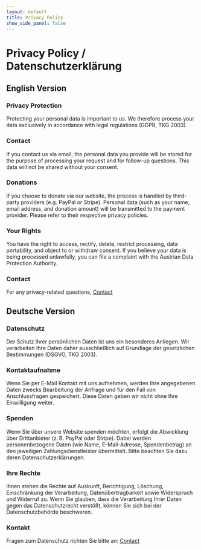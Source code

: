 ```yaml
---
layout: default
title: Privacy Policy
show_side_panel: false
---
```



# Privacy Policy / Datenschutzerklärung

## English Version

### Privacy Protection

Protecting your personal data is important to us. We therefore process your data exclusively in accordance with legal regulations (GDPR, TKG 2003).

### Contact
If you contact us via email, the personal data you provide will be stored for the purpose of processing your request and for follow-up questions. This data will not be shared without your consent.

### Donations
If you choose to donate via our website, the process is handled by third-party providers (e.g. PayPal or Stripe). Personal data (such as your name, email address, and donation amount) will be transmitted to the payment provider. Please refer to their respective privacy policies.

### Your Rights
You have the right to access, rectify, delete, restrict processing, data portability, and object to or withdraw consent. If you believe your data is being processed unlawfully, you can file a complaint with the Austrian Data Protection Authority.

### Contact
For any privacy-related questions, [Contact](mailto:contact@masem.at)


## Deutsche Version
### Datenschutz

Der Schutz Ihrer persönlichen Daten ist uns ein besonderes Anliegen. Wir verarbeiten Ihre Daten daher ausschließlich auf Grundlage der gesetzlichen Bestimmungen (DSGVO, TKG 2003).

### Kontaktaufnahme
Wenn Sie per E-Mail Kontakt mit uns aufnehmen, werden Ihre angegebenen Daten zwecks Bearbeitung der Anfrage und für den Fall von Anschlussfragen gespeichert. Diese Daten geben wir nicht ohne Ihre Einwilligung weiter.

### Spenden
Wenn Sie über unsere Website spenden möchten, erfolgt die Abwicklung über Drittanbieter (z. B. PayPal oder Stripe). Dabei werden personenbezogene Daten (wie Name, E-Mail-Adresse, Spendenbetrag) an den jeweiligen Zahlungsdienstleister übermittelt. Bitte beachten Sie dazu deren Datenschutzerklärungen.

### Ihre Rechte
Ihnen stehen die Rechte auf Auskunft, Berichtigung, Löschung, Einschränkung der Verarbeitung, Datenübertragbarkeit sowie Widerspruch und Widerruf zu. Wenn Sie glauben, dass die Verarbeitung Ihrer Daten gegen das Datenschutzrecht verstößt, können Sie sich bei der Datenschutzbehörde beschweren.

### Kontakt
Fragen zum Datenschutz richten Sie bitte an: [Contact](mailto:contact@masem.at)